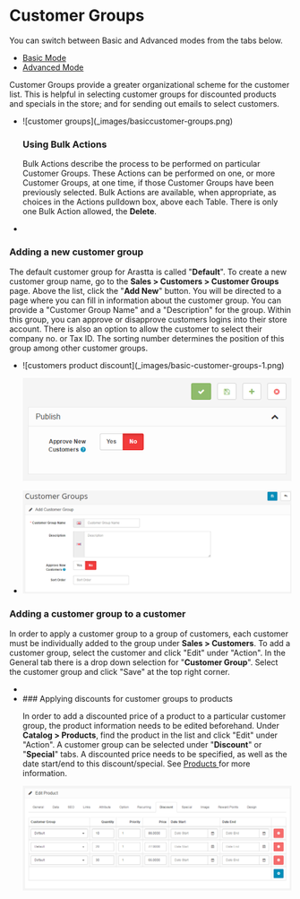 Customer Groups
===============

<div class="uk-alert-info uk-alert">
  <span class="uk-icon-info-circle"></span> You can switch between Basic and Advanced modes from the tabs below.
</div>
<ul class="uk-tab" data-uk-tab="{connect:'#doc-tabs', animation: 'fade'}">
    <li><a href="">Basic Mode</a></li>
    <li><a href="">Advanced Mode</a></li>
</ul>

Customer Groups provide a greater organizational scheme for the customer list. This is helpful in selecting customer groups for discounted products and specials in the store; and for sending out emails to select customers.

<ul id="doc-tabs" class="uk-switcher uk-margin">
    <li>![customer groups](_images/basiccustomer-groups.png)

### Using Bulk Actions

Bulk Actions describe the process to be performed on particular Customer Groups. These Actions can be performed on one, or more Customer Groups, at one time, if those Customer Groups have been previously selected. Bulk Actions are available, when appropriate, as choices in the Actions pulldown box, above each Table. There is only one Bulk Action allowed, the **Delete**.</li>
    <li></li>
</ul>

### Adding a new customer group

The default customer group for Arastta is called "**Default**". To create a new customer group name, go to the **Sales > Customers > Customer Groups** page. Above the list, click the "**Add New**" button. You will be directed to a page where you can fill in information about the customer group. You can provide a "Customer Group Name" and a "Description" for the group. Within this group, you can approve or disapprove customers logins into their store account. There is also an option to allow the customer to select their company no. or Tax ID. The sorting number determines the position of this group among other customer groups.

<ul id="doc-tabs" class="uk-switcher uk-margin">
    <li>![customers product discount](_images/basic-customer-groups-1.png)

![customers product discount](_images/basic-customer-groups-2.png)</li>
    <li>![customer groups](_images/customer-groups.png)</li>
</ul>

### Adding a customer group to a customer

In order to apply a customer group to a group of customers, each customer must be individually added to the group under **Sales > Customers**. To add a customer group, select the customer and click "Edit" under "Action". In the General tab there is a drop down selection for "**Customer Group**". Select the customer group and click "Save" at the top right corner.

<ul id="doc-tabs" class="uk-switcher uk-margin">
    <li></li>
    <li>### Applying discounts for customer groups to products

In order to add a discounted price of a product to a particular customer group, the product information needs to be edited beforehand. Under **Catalog > Products**, find the product in the list and click "Edit" under "Action". A customer group can be selected under "**Discount**" or "**Special**" tabs. A discounted price needs to be specified, as well as the date start/end to this discount/special. See [Products ](docs/user-manual/catalog/products/overview/)for more information.

![customers product discount](_images/customer-groups-1.png)</li>
</ul>

